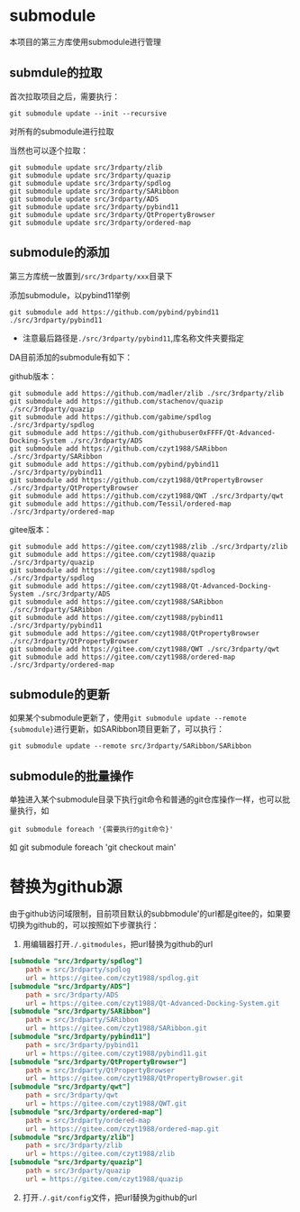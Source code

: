# submodule

本项目的第三方库使用submodule进行管理

## submdule的拉取

首次拉取项目之后，需要执行：

```shell
git submodule update --init --recursive
```

对所有的submodule进行拉取

当然也可以逐个拉取：

```shell
git submodule update src/3rdparty/zlib
git submodule update src/3rdparty/quazip
git submodule update src/3rdparty/spdlog
git submodule update src/3rdparty/SARibbon
git submodule update src/3rdparty/ADS
git submodule update src/3rdparty/pybind11
git submodule update src/3rdparty/QtPropertyBrowser
git submodule update src/3rdparty/ordered-map
```

## submodule的添加

第三方库统一放置到`/src/3rdparty/xxx`目录下

添加submodule，以pybind11举例

`git submodule add https://github.com/pybind/pybind11 ./src/3rdparty/pybind11`

- 注意最后路径是`./src/3rdparty/pybind11`,库名称文件夹要指定

DA目前添加的submodule有如下：

github版本：

```shell
git submodule add https://github.com/madler/zlib ./src/3rdparty/zlib
git submodule add https://github.com/stachenov/quazip ./src/3rdparty/quazip
git submodule add https://github.com/gabime/spdlog ./src/3rdparty/spdlog
git submodule add https://github.com/githubuser0xFFFF/Qt-Advanced-Docking-System ./src/3rdparty/ADS
git submodule add https://github.com/czyt1988/SARibbon ./src/3rdparty/SARibbon
git submodule add https://github.com/pybind/pybind11 ./src/3rdparty/pybind11
git submodule add https://github.com/czyt1988/QtPropertyBrowser ./src/3rdparty/QtPropertyBrowser
git submodule add https://github.com/czyt1988/QWT ./src/3rdparty/qwt
git submodule add https://github.com/Tessil/ordered-map ./src/3rdparty/ordered-map
```

gitee版本：
```shell
git submodule add https://gitee.com/czyt1988/zlib ./src/3rdparty/zlib
git submodule add https://gitee.com/czyt1988/quazip ./src/3rdparty/quazip
git submodule add https://gitee.com/czyt1988/spdlog ./src/3rdparty/spdlog
git submodule add https://gitee.com/czyt1988/Qt-Advanced-Docking-System ./src/3rdparty/ADS
git submodule add https://gitee.com/czyt1988/SARibbon ./src/3rdparty/SARibbon
git submodule add https://gitee.com/czyt1988/pybind11 ./src/3rdparty/pybind11
git submodule add https://gitee.com/czyt1988/QtPropertyBrowser ./src/3rdparty/QtPropertyBrowser
git submodule add https://gitee.com/czyt1988/QWT ./src/3rdparty/qwt
git submodule add https://gitee.com/czyt1988/ordered-map ./src/3rdparty/ordered-map
```
## submodule的更新

如果某个submodule更新了，使用`git submodule update --remote {submodule}`进行更新，如SARibbon项目更新了，可以执行：

```shell
git submodule update --remote src/3rdparty/SARibbon/SARibbon
```

## submodule的批量操作

单独进入某个submodule目录下执行git命令和普通的git仓库操作一样，也可以批量执行，如

`git submodule foreach '{需要执行的git命令}'`

如 git submodule foreach 'git checkout main'

# 替换为github源

由于github访问域限制，目前项目默认的subbmodule'的url都是gitee的，如果要切换为github的，可以按照如下步骤执行：

1. 用编辑器打开`./.gitmodules`，把url替换为github的url

```ini
[submodule "src/3rdparty/spdlog"]
	path = src/3rdparty/spdlog
	url = https://gitee.com/czyt1988/spdlog.git
[submodule "src/3rdparty/ADS"]
	path = src/3rdparty/ADS
	url = https://gitee.com/czyt1988/Qt-Advanced-Docking-System.git
[submodule "src/3rdparty/SARibbon"]
	path = src/3rdparty/SARibbon
	url = https://gitee.com/czyt1988/SARibbon.git
[submodule "src/3rdparty/pybind11"]
	path = src/3rdparty/pybind11
	url = https://gitee.com/czyt1988/pybind11.git
[submodule "src/3rdparty/QtPropertyBrowser"]
	path = src/3rdparty/QtPropertyBrowser
	url = https://gitee.com/czyt1988/QtPropertyBrowser.git
[submodule "src/3rdparty/qwt"]
	path = src/3rdparty/qwt
	url = https://gitee.com/czyt1988/QWT.git
[submodule "src/3rdparty/ordered-map"]
	path = src/3rdparty/ordered-map
	url = https://gitee.com/czyt1988/ordered-map.git
[submodule "src/3rdparty/zlib"]
	path = src/3rdparty/zlib
	url = https://gitee.com/czyt1988/zlib
[submodule "src/3rdparty/quazip"]
	path = src/3rdparty/quazip
	url = https://gitee.com/czyt1988/quazip
```

2. 打开`./.git/config`文件，把url替换为github的url